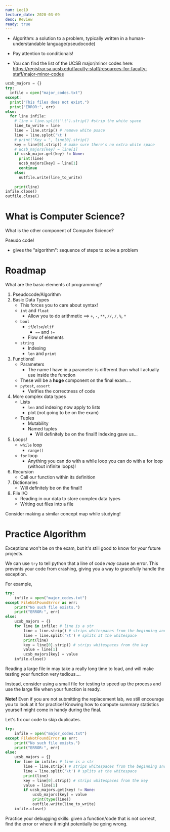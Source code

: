 ```yaml
---
num: Lec19
lecture_date: 2020-03-09
desc: Review
ready: true
---
```

* Algorithm: a solution to a problem, typically written in a human-understandable language(pseudocode)

* Pay attention to conditionals!

* You can find the list of the UCSB major/minor codes here: <https://registrar.sa.ucsb.edu/faculty-staff/resources-for-faculty-staff/major-minor-codes>

```python
ucsb_majors = {}
try:
  infile = open("major_codes.txt")
except:
  print("This files does not exist.")
  print("ERROR:", err)
else:
  for line infile:
    # line = line.split('\t').strip() #strip the white space
    line_to_write = line
    line = line.strip() # remove white psace
    line = line.splot('\t')
    # print("Key = ", line[0].strip()
    key = line[0].strip() # make sure there's no extra white space
    # ucsb_majors[key] = line[1]
    if ucsb_major.get(key) != None:
      print(line)
      ucsb_majors[key] = line[1]
      continue
    else:
      outfile.write(line_to_write)
    
    print(line)
infile.close()
outfile.close()
```
# What is Computer Science?

What is the other component of Computer Science?

Pseudo code!
- gives the "algorithm": sequence of steps to solve a problem

# Roadmap

What are the basic elements of programming?
1. Pseudocode/Algorithm
2. Basic Data Types
    - This forces you to care about syntax!
    - `int` and `float`
        - Allow you to do arithmetic ==> `+`, `-`, `**`, `//`, `/`, `%`, `*`
    - `bool`
        - `if`/`else`/`elif`
            - `==` and `!=`
        - Flow of elements
    - `string`
        - Indexing
        - `len` and `print`
3. Functions!
    - Parameters
        - The name I have in a parameter is different than what I actually use inside the function
    - These will be a **huge** component on the final exam....
    - `pytest`, `assert`
        - Verifies the correctness of code
4. More complex data types
    - Lists
        - `len` and indexing now apply to lists
        - plot (not going to be on the exam)
    - Tuples
        - Mutability
        - Named tuples
            - Will definitely be on the final!!
Indexing gave us...
5. Loops!
    - `while` loop
        - `range()`
    - `for` loop
        - Anything you can do with a while loop you can do with a for loop (without infinite loops)!
6. Recursion
    - Call our function within its definition
7. Dictionaries
    - Will definitely be on the final!!
8. File I/O
    - Reading in our data to store complex data types
    - Writing out files into a file
    
Consider making a similar concept map while studying!

# Practice Algorithm

Exceptions won't be on the exam, but it's still good to know for your future projects.

We can use `try` to tell python that a line of code *may* cause an error. This prevents your code from crashing, giving you a way to gracefully handle the exception.

For example,
```python
try:
    infile = open("major_codes.txt")
except FileNotFoundError as err:
    print("No such file exists.")
    print("ERROR:", err) 
else:
    ucsb_majors = {}
    for line in infile: # line is a str
        line = line.strip() # strips whitespaces from the beginning and end of line
        line = line.split('\t') # splits at the whitespace
        print(line)
        key = line[0].strip() # strips whitespaces from the key
        value = line[1]
        ucsb_majors[key] = value
    infile.close()
```

Reading a large file in may take a really long time to load, and will make testing your function very tedious....

Instead, consider using a small file for testing to speed up the process and use the large file when your function is ready.

**Note!** Even if you are not submitting the replacement lab, we still encourage you to look at it for practice! Knowing how to compute summary statistics yourself might come in handy during the final.

Let's fix our code to skip duplicates.
```python
try:
    infile = open("major_codes.txt")
except FileNotFoundError as err:
    print("No such file exists.")
    print("ERROR:", err) 
else:
    ucsb_majors = {}
    for line in infile: # line is a str
        line = line.strip() # strips whitespaces from the beginning and end of line
        line = line.split('\t') # splits at the whitespace
        print(line)
        key = line[0].strip() # strips whitespaces from the key
        value = line[1]
        if ucsb_majors.get(key) != None:
            ucsb_majors[key] = value
            print(type(line))
            outfile.write(line_to_write)
    infile.close()
```


Practice your debugging skills: given a function/code that is not correct, find the error or where it might potentially be going wrong.
